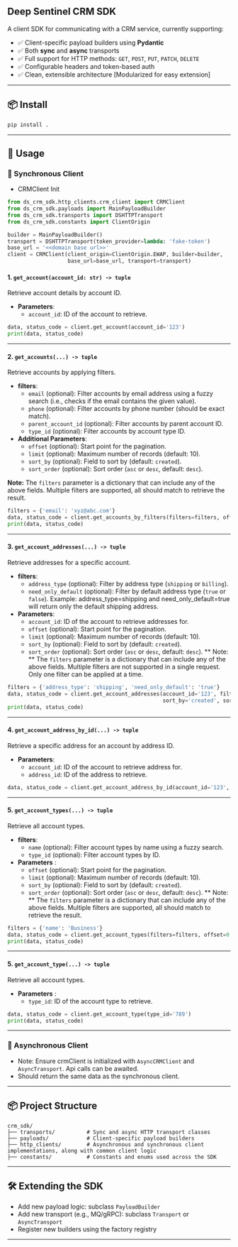 ## Deep Sentinel CRM SDK

A client SDK for communicating with a CRM service, currently supporting:

- ✅ Client-specific payload builders using **Pydantic**
- ✅ Both **sync** and **async** transports
- ✅ Full support for HTTP methods: `GET`, `POST`, `PUT`, `PATCH`, `DELETE`
- ✅ Configurable headers and token-based auth
- ✅ Clean, extensible architecture [Modularized for easy extension]

---

## 📦 Install

```bash
pip install .
```

---

## 🚀 Usage

### 🔹 Synchronous Client

* CRMClient Init

```python
from ds_crm_sdk.http_clients.crm_client import CRMClient
from ds_crm_sdk.payloads import MainPayloadBuilder
from ds_crm_sdk.transports import DSHTTPTransport
from ds_crm_sdk.constants import ClientOrigin

builder = MainPayloadBuilder()
transport = DSHTTPTransport(token_provider=lambda: 'fake-token')
base_url = '<<domain base url>>'
client = CRMClient(client_origin=ClientOrigin.EWAP, builder=builder,
                   base_url=base_url, transport=transport)
```

#### 1. `get_account(account_id: str) -> tuple`
Retrieve account details by account ID.
- **Parameters**:
  - `account_id`: ID of the account to retrieve.
```python
data, status_code = client.get_account(account_id='123')
print(data, status_code)
```

---

#### 2. `get_accounts(...) -> tuple`
Retrieve accounts by applying filters.
- **filters**:
  - `email` (optional): Filter accounts by email address using a fuzzy search (i.e., checks if the email contains the given value).
  - `phone` (optional): Filter accounts by phone number (should be exact match).
  - `parent_account_id` (optional): Filter accounts by parent account ID.
  - `type_id` (optional): Filter accounts by account type ID.
- **Additional Parameters**:
  - `offset` (optional): Start point for the pagination.
  - `limit` (optional): Maximum number of records (default: 10).
  - `sort_by` (optional): Field to sort by (default: `created`).
  - `sort_order` (optional): Sort order (`asc` or `desc`, default: `desc`).

**Note:** The `filters` parameter is a dictionary that can include any of the above fields. Multiple filters are supported, all should match to retrieve the result.
```python
filters = {'email': 'xyz@abc.com'}
data, status_code = client.get_accounts_by_filters(filters=filters, offset=0, limit=10, sort_by='created', sort_order='asc')
print(data, status_code)
```

---

#### 3. `get_account_addresses(...) -> tuple`
Retrieve addresses for a specific account.
- **filters**:
  - `address_type` (optional): Filter by address type (`shipping` or `billing`).
  - `need_only_default` (optional): Filter by default address type (`true` or `false`). Example: address_type=shipping and need_only_default=true will return only the default shipping address.
- **Parameters**:
  - `account_id`: ID of the account to retrieve addresses for.
  - `offset` (optional): Start point for the pagination.
  - `limit` (optional): Maximum number of records (default: 10).
  - `sort_by` (optional): Field to sort by (default: `created`).
  - `sort_order` (optional): Sort order (`asc` or `desc`, default: `desc`).
** Note: ** The `filters` parameter is a dictionary that can include any of the above fields. Multiple filters are not supported in a single request. Only one filter can be applied at a time.
```python
filters = {'address_type': 'shipping', 'need_only_default': 'true'}
data, status_code = client.get_account_addresses(account_id='123', filters=filters, offset=0, limit=10,
                                                 sort_by='created', sort_order='asc')
print(data, status_code)
```

---
#### 4. `get_account_address_by_id(...) -> tuple`
Retrieve a specific address for an account by address ID.
- **Parameters**:
  - `account_id`: ID of the account to retrieve address for.
  - `address_id`: ID of the address to retrieve.
```python
data, status_code = client.get_account_address_by_id(account_id='123', address_id='456')
```
---

#### 5. `get_account_types(...) -> tuple`
Retrieve all account types.
- **filters**:
  - `name` (optional): Filter account types by name using a fuzzy search.
  - `type_id` (optional): Filter account types by ID.
- **Parameters** :
  - `offset` (optional): Start point for the pagination.
  - `limit` (optional): Maximum number of records (default: 10).
  - `sort_by` (optional): Field to sort by (default: `created`).
  - `sort_order` (optional): Sort order (`asc` or `desc`, default: `desc`).
** Note: ** The `filters` parameter is a dictionary that can include any of the above fields. Multiple filters are supported, all should match to retrieve the result.
```python
filters = {'name': 'Business'}
data, status_code = client.get_account_types(filters=filters, offset=0, limit=10, sort_by='created', sort_order='asc')
print(data, status_code)
```

---

#### 5. `get_account_type(...) -> tuple`
Retrieve all account types.
- **Parameters** :
    - `type_id`: ID of the account type to retrieve.
```python
data, status_code = client.get_account_type(type_id='789')
print(data, status_code)
```
---

### 🔹 Asynchronous Client
* Note: Ensure crmClient is initialized with `AsyncCRMClient` and `AsyncTransport`. Api calls can be awaited.
* Should return the same data as the synchronous client.

---

## 📦 Project Structure

```text
crm_sdk/
├── transports/          # Sync and async HTTP transport classes
├── payloads/            # Client-specific payload builders
├── http_clients/        # Asynchronous and synchronous client implementations, along with common client logic
├── constants/           # Constants and enums used across the SDK
```

---

## 🛠️ Extending the SDK

- Add new payload logic: subclass `PayloadBuilder`
- Add new transport (e.g., MQ/gRPC): subclass `Transport` or `AsyncTransport`
- Register new builders using the factory registry

---
